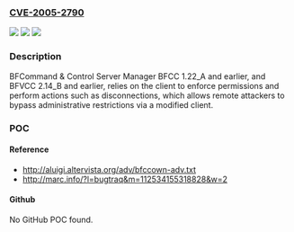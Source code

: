 ### [CVE-2005-2790](https://cve.mitre.org/cgi-bin/cvename.cgi?name=CVE-2005-2790)
![](https://img.shields.io/static/v1?label=Product&message=n%2Fa&color=blue)
![](https://img.shields.io/static/v1?label=Version&message=n%2Fa&color=blue)
![](https://img.shields.io/static/v1?label=Vulnerability&message=n%2Fa&color=brighgreen)

### Description

BFCommand & Control Server Manager BFCC 1.22_A and earlier, and BFVCC 2.14_B and earlier, relies on the client to enforce permissions and perform actions such as disconnections, which allows remote attackers to bypass administrative restrictions via a modified client.

### POC

#### Reference
- http://aluigi.altervista.org/adv/bfccown-adv.txt
- http://marc.info/?l=bugtraq&m=112534155318828&w=2

#### Github
No GitHub POC found.

